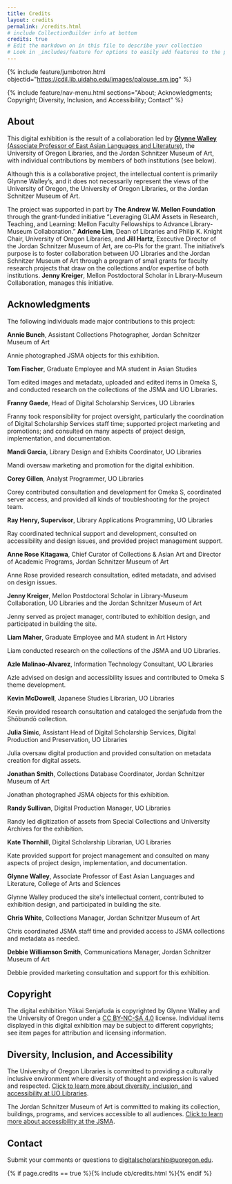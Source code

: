 ```yaml
---
title: Credits
layout: credits
permalink: /credits.html
# include CollectionBuilder info at bottom
credits: true
# Edit the markdown on in this file to describe your collection
# Look in _includes/feature for options to easily add features to the page
---
```


{% include feature/jumbotron.html objectid="https://cdil.lib.uidaho.edu/images/palouse_sm.jpg" %}

{% include feature/nav-menu.html sections="About; Acknowledgments; Copyright; Diversity, Inclusion, and Accessibility; Contact" %}


## About
This digital exhibition is the result of a collaboration led by [**Glynne Walley** (Associate Professor of East Asian Languages and Literature)](https://eall.uoregon.edu/profile/glynne/), the University of Oregon Libraries, and the Jordan Schnitzer Museum of Art, with individual contributions by members of both institutions (see below). 

Although this is a collaborative project, the intellectual content is primarily Glynne Walley’s, and it does not necessarily represent the views of the University of Oregon, the University of Oregon Libraries, or the Jordan Schnitzer Museum of Art.

The project was supported in part by **The Andrew W. Mellon Foundation** through the grant-funded initiative “Leveraging GLAM Assets in Research, Teaching, and Learning: Mellon Faculty Fellowships to Advance Library-Museum Collaboration.” **Adriene Lim**, Dean of Libraries and Philip K. Knight Chair, University of Oregon Libraries, and **Jill Hartz**, Executive Director of the Jordan Schnitzer Museum of Art, are co-PIs for the grant. The initiative’s purpose is to foster collaboration between UO Libraries and the Jordan Schnitzer Museum of Art through a program of small grants for faculty research projects that draw on the collections and/or expertise of both institutions. **Jenny Kreiger**, Mellon Postdoctoral Scholar in Library-Museum Collaboration, manages this initiative.



## Acknowledgments
The following individuals made major contributions to this project:

**Annie Bunch**, Assistant Collections Photographer, Jordan Schnitzer Museum of Art

Annie photographed JSMA objects for this exhibition.

**Tom Fischer**, Graduate Employee and MA student in Asian Studies

Tom edited images and metadata, uploaded and edited items in Omeka S, and conducted research on the collections of the JSMA and UO Libraries. 

**Franny Gaede**, Head of Digital Scholarship Services, UO Libraries

Franny took responsibility for project oversight, particularly the coordination of Digital Scholarship Services staff time; supported project marketing and promotions; and consulted on many aspects of project design, implementation, and documentation.

**Mandi Garcia**, Library Design and Exhibits Coordinator, UO Libraries

Mandi oversaw marketing and promotion for the digital exhibition.

**Corey Gillen**, Analyst Programmer, UO Libraries

Corey contributed consultation and development for Omeka S, coordinated server access, and provided all kinds of troubleshooting for the project team.

**Ray Henry, Supervisor**, Library Applications Programming, UO Libraries

Ray coordinated technical support and development, consulted on accessibility and design issues, and provided project management support.

**Anne Rose Kitagawa**, Chief Curator of Collections & Asian Art and Director of Academic Programs, Jordan Schnitzer Museum of Art

Anne Rose provided research consultation, edited metadata, and advised on design issues.

**Jenny Kreiger**, Mellon Postdoctoral Scholar in Library-Museum Collaboration, UO Libraries and the Jordan Schnitzer Museum of Art

Jenny served as project manager, contributed to exhibition design, and participated in building the site.

**Liam Maher**, Graduate Employee and MA student in Art History

Liam conducted research on the collections of the JSMA and UO Libraries. 

**Azle Malinao-Alvarez**, Information Technology Consultant, UO Libraries

Azle advised on design and accessibility issues and contributed to Omeka S theme development.

**Kevin McDowell**, Japanese Studies Librarian, UO Libraries

Kevin provided research consultation and cataloged the senjafuda from the Shōbundō collection.

**Julia Simic**, Assistant Head of Digital Scholarship Services, Digital Production and Preservation, UO Libraries

Julia oversaw digital production and provided consultation on metadata creation for digital assets.

**Jonathan Smith**, Collections Database Coordinator, Jordan Schnitzer Museum of Art

Jonathan photographed JSMA objects for this exhibition.

**Randy Sullivan**, Digital Production Manager, UO Libraries

Randy led digitization of assets from Special Collections and University Archives for the exhibition.

**Kate Thornhill**, Digital Scholarship Librarian, UO Libraries

Kate provided support for project management and consulted on many aspects of project design, implementation, and documentation.

**Glynne Walley**, Associate Professor of East Asian Languages and Literature, College of Arts and Sciences

Glynne Walley produced the site's intellectual content, contributed to exhibition design, and participated in building the site.

**Chris White**, Collections Manager, Jordan Schnitzer Museum of Art

Chris coordinated JSMA staff time and provided access to JSMA collections and metadata as needed.

**Debbie Williamson Smith**, Communications Manager, Jordan Schnitzer Museum of Art

Debbie provided marketing consultation and support for this exhibition.



## Copyright
The digital exhibition Yōkai Senjafuda is copyrighted by Glynne Walley and the University of Oregon under a [CC BY-NC-SA 4.0](https://creativecommons.org/licenses/by-nc-sa/4.0/) license. Individual items displayed in this digital exhibition may be subject to different copyrights; see item pages for attribution and licensing information.



## Diversity, Inclusion, and Accessibility
The University of Oregon Libraries is committed to providing a culturally inclusive environment where diversity of thought and expression is valued and respected. [Click to learn more about diversity, inclusion, and accessibility at UO Libraries](https://library.uoregon.edu/diversity-and-inclusion).

The Jordan Schnitzer Museum of Art is committed to making its collection, buildings, programs, and services accessible to all audiences. [Click to learn more about accessibility at the JSMA](https://jsma.uoregon.edu/Accessibility).



## Contact
Submit your comments or questions to [digitalscholarship@uoregon.edu](mailto:digitalscholarship@uoregon.edu).

{% if page.credits == true %}{% include cb/credits.html %}{% endif %}
